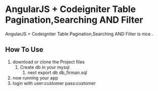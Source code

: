# AngularJS + Codeigniter Table Pagination,Searching AND Filter

AngularJS + Codeigniter Table Pagination,Searching AND Filter is nice .

## How To Use
1. download or clone the Project files
	1. Create db in your mysql
		1. next export db db_firman.sql
2. now running your app
3. login with user:customer pass:customer
